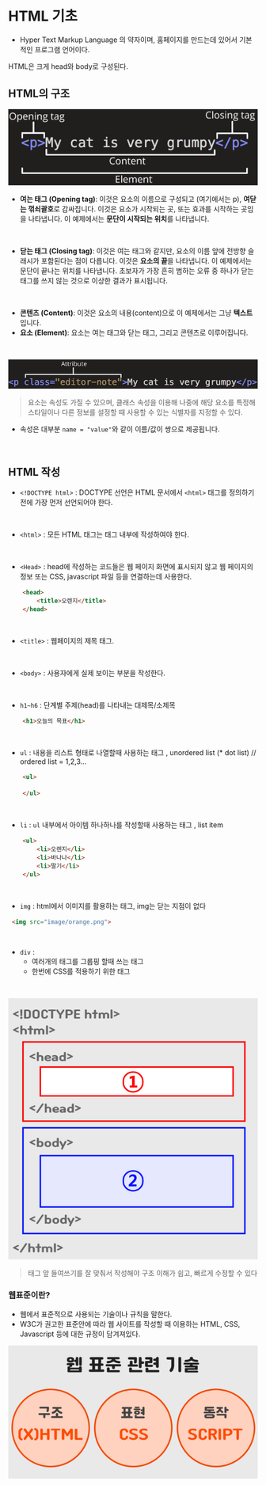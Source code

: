 # HTML 기초

- Hyper Text Markup Language 의 약자이며, 홈페이지를 만드는데 있어서 기본적인 프로그램 언어이다.

HTML은 크게 head와 body로 구성된다.

## HTML의 구조
![HTML1](./assets/HTML1.png)

- **여는 태그 (Opening tag)**: 이것은 요소의 이름으로 구성되고 (여기에서는 p), **여닫는 꺾쇠괄호**로 감싸집니다. 이것은 요소가 시작되는 곳, 또는 효과를 시작하는 곳임을 나타냅니다. 이 예제에서는 **문단이 시작되는 위치**를 나타냅니다.
</br>

- **닫는 태그 (Closing tag)**: 이것은 여는 태그와 같지만, 요소의 이름 앞에 전방향 슬래시가 포함된다는 점이 다릅니다. 이것은 **요소의 끝**을 나타냅니다. 이 예제에서는 문단이 끝나는 위치를 나타냅니다. 초보자가 가장 흔히 범하는 오류 중 하나가 닫는 태그를 쓰지 않는 것으로 이상한 결과가 표시됩니다.
</br>

- **콘텐츠 (Content)**: 이것은 요소의 내용(content)으로 이 예제에서는 그냥 **텍스트**입니다.
- **요소 (Element)**: 요소는 여는 태그와 닫는 태그, 그리고 콘텐츠로 이루어집니다.

</br>

![HTML2](./assets/HTML2.png)

> 요소는 속성도 가질 수 있으며, 클래스 속성을 이용해 나중에 해당 요소를 특정해 스타일이나 다른 정보를 설정할 때 사용할 수 있는 식별자를 지정할 수 있다.

- 속성은 대부분 `name = "value"`와 같이 이름/값이 쌍으로 제공됩니다.

</br>

## HTML 작성
- `<!DOCTYPE html>` : DOCTYPE 선언은 HTML 문서에서 `<html>` 태그를 정의하기 전에 가장 먼저 선언되어야 한다.

</br>

- `<html>` : 모든 HTML 태그는 <html> 태그 내부에 작성하여야 한다.

</br>

- `<Head>` : head에 작성하는 코드들은 웹 페이지 화면에 표시되지 않고 웹 페이지의 정보 또는 CSS, javascript 파일 등을 연결하는데 사용한다.
```html
 	<head>
 		<title>오렌지</title>
 	</head>
```

</br>

- `<title>` : 웹페이지의 제목 태그.

</br>

- `<body>` : 사용자에게 실제 보이는 부분을 작성한다.

</br>

- `h1~h6` : 단계별 주제(head)를 나타내는 대제목/소제목
```html
 	<h1>오늘의 목표</h1>
```
</br>

- `ul` : 내용을 리스트 형태로 나열할때 사용하는 태그 , unordered list (* dot list) // ordered list = 1,2,3...

```html
 	<ul>
 	
 	</ul>
```
</br>

- `li` : `ul` 내부에서 아이템 하나하나를 작성할때 사용하는 태그 , list item
```html
 	<ul>
 		<li>오렌지</li>
 		<li>바나나</li>
 		<li>딸기</li>
 	</ul>
```
</br>

- `img` : html에서 이미지를 활용하는 태그, img는 닫는 지점이 없다
```html
 <img src="image/orange.png">
```
</br>

- `div` : 
    - 여러개의 태그를 그룹핑 할때 쓰는 태그
    - 한번에 CSS를 적용하기 위한 태그

</br>

![HTML3](./assets/HTML3.png)

> 태그 앞 들여쓰기를 잘 맞춰서 작성해야 구조 이해가 쉽고, 빠르게 수정할 수 있다

### 웹표준이란?
- 웹에서 표준적으로 사용되는 기술이나 규칙을 말한다.
- W3C가 권고한 표준안에 따라 웹 사이트를 작성할 때 이용하는 HTML, CSS, Javascript 등에 대한 규정이 담겨져있다.

![웹표준](./assets/웹표준.png)

